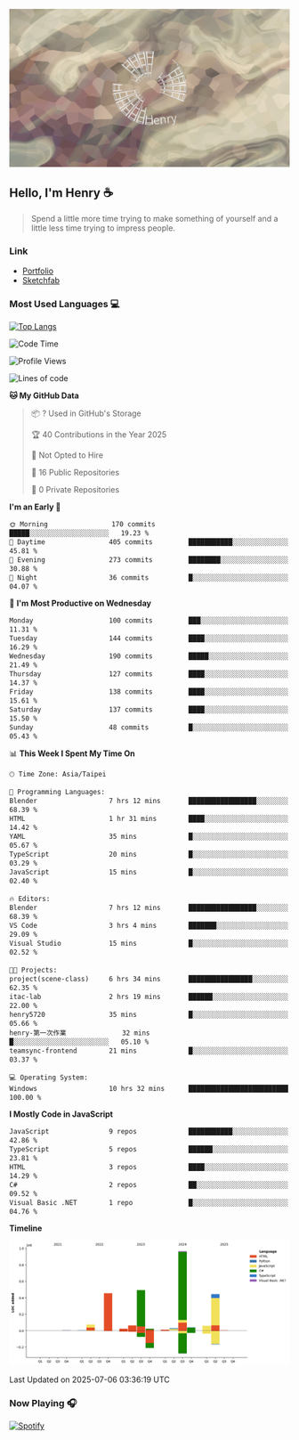 ![](./images/cover.jpg)

## Hello, I'm Henry :coffee:
> Spend a little more time trying to make something of yourself and a little less time trying to impress people.

### Link
- [Portfolio](https://drive.google.com/file/d/1kb96bzn4Bhdb4pImsUvKz9Oi9cx455D2/view?usp=drivesdk)
- [Sketchfab](https://sketchfab.com/henry4294967296/models)

### Most Used Languages 💻
 [![Top Langs](https://github-readme-stats.vercel.app/api/top-langs/?username=henry5720&theme=tokyonight&hide_title=true)](https://github.com/henry5720?tab=repositories)

<!--START_SECTION:waka-->
![Code Time](http://img.shields.io/badge/Code%20Time-13%20hrs%202%20mins-blue)

![Profile Views](http://img.shields.io/badge/Profile%20Views-181-blue)

![Lines of code](https://img.shields.io/badge/From%20Hello%20World%20I%27ve%20Written-2.7%20million%20lines%20of%20code-blue)

**🐱 My GitHub Data** 

> 📦 ? Used in GitHub's Storage 
 > 
> 🏆 40 Contributions in the Year 2025
 > 
> 🚫 Not Opted to Hire
 > 
> 📜 16 Public Repositories 
 > 
> 🔑 0 Private Repositories 
 > 
**I'm an Early 🐤** 

```text
🌞 Morning                170 commits         █████░░░░░░░░░░░░░░░░░░░░   19.23 % 
🌆 Daytime                405 commits         ███████████░░░░░░░░░░░░░░   45.81 % 
🌃 Evening                273 commits         ████████░░░░░░░░░░░░░░░░░   30.88 % 
🌙 Night                  36 commits          █░░░░░░░░░░░░░░░░░░░░░░░░   04.07 % 
```
📅 **I'm Most Productive on Wednesday** 

```text
Monday                   100 commits         ███░░░░░░░░░░░░░░░░░░░░░░   11.31 % 
Tuesday                  144 commits         ████░░░░░░░░░░░░░░░░░░░░░   16.29 % 
Wednesday                190 commits         █████░░░░░░░░░░░░░░░░░░░░   21.49 % 
Thursday                 127 commits         ████░░░░░░░░░░░░░░░░░░░░░   14.37 % 
Friday                   138 commits         ████░░░░░░░░░░░░░░░░░░░░░   15.61 % 
Saturday                 137 commits         ████░░░░░░░░░░░░░░░░░░░░░   15.50 % 
Sunday                   48 commits          █░░░░░░░░░░░░░░░░░░░░░░░░   05.43 % 
```


📊 **This Week I Spent My Time On** 

```text
🕑︎ Time Zone: Asia/Taipei

💬 Programming Languages: 
Blender                  7 hrs 12 mins       █████████████████░░░░░░░░   68.39 % 
HTML                     1 hr 31 mins        ████░░░░░░░░░░░░░░░░░░░░░   14.42 % 
YAML                     35 mins             █░░░░░░░░░░░░░░░░░░░░░░░░   05.67 % 
TypeScript               20 mins             █░░░░░░░░░░░░░░░░░░░░░░░░   03.29 % 
JavaScript               15 mins             █░░░░░░░░░░░░░░░░░░░░░░░░   02.40 % 

🔥 Editors: 
Blender                  7 hrs 12 mins       █████████████████░░░░░░░░   68.39 % 
VS Code                  3 hrs 4 mins        ███████░░░░░░░░░░░░░░░░░░   29.09 % 
Visual Studio            15 mins             █░░░░░░░░░░░░░░░░░░░░░░░░   02.52 % 

🐱‍💻 Projects: 
project(scene-class)     6 hrs 34 mins       ████████████████░░░░░░░░░   62.35 % 
itac-lab                 2 hrs 19 mins       ██████░░░░░░░░░░░░░░░░░░░   22.00 % 
henry5720                35 mins             █░░░░░░░░░░░░░░░░░░░░░░░░   05.66 % 
henry-第一次作業              32 mins             █░░░░░░░░░░░░░░░░░░░░░░░░   05.10 % 
teamsync-frontend        21 mins             █░░░░░░░░░░░░░░░░░░░░░░░░   03.37 % 

💻 Operating System: 
Windows                  10 hrs 32 mins      █████████████████████████   100.00 % 
```

**I Mostly Code in JavaScript** 

```text
JavaScript               9 repos             ███████████░░░░░░░░░░░░░░   42.86 % 
TypeScript               5 repos             ██████░░░░░░░░░░░░░░░░░░░   23.81 % 
HTML                     3 repos             ████░░░░░░░░░░░░░░░░░░░░░   14.29 % 
C#                       2 repos             ██░░░░░░░░░░░░░░░░░░░░░░░   09.52 % 
Visual Basic .NET        1 repo              █░░░░░░░░░░░░░░░░░░░░░░░░   04.76 % 
```



**Timeline**

![Lines of Code chart](https://raw.githubusercontent.com/henry5720/henry5720/main/assets/bar_graph.png)


 Last Updated on 2025-07-06 03:36:19 UTC
<!--END_SECTION:waka-->

### Now Playing 🎧
[![Spotify](https://spotify-recently-played-beta.vercel.app/api/spotify)](https://open.spotify.com/user/31uznrpamxhroyd2bt7xchxgnhce)

<!--
**henry5720/henry5720** is a ✨ _special_ ✨ repository because its `README.md` (this file) appears on your GitHub profile.

Here are some ideas to get you started:

- 🔭 I’m currently working on ...
- 🌱 I’m currently learning ...
- 👯 I’m looking to collaborate on ...
- 🤔 I’m looking for help with ...
- 💬 Ask me about ...
- 📫 How to reach me: ...
- 😄 Pronouns: ...
- ⚡ Fun fact: ...
-->
